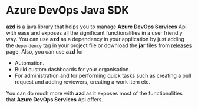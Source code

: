 # Azure DevOps Java SDK

**azd** is a java library that helps you to manage **Azure DevOps Services** Api with ease and exposes all the significant functionalities in a user friendly way.
You can use **azd** as a dependency in your application by just adding the `dependency` tag in your project file or download the **jar** files from [releases](https://github.com/hkarthik7/azure-devops-java-sdk/releases) page. Also, you can use **azd** for

- Automation.
- Build custom dashboards for your organisation.
- For administration and for performing quick tasks such as creating a pull request and adding reviewers, creating a work item etc.

You can do much more with **azd** as it exposes most of the functionalities that **Azure DevOps Services** Api offers.
